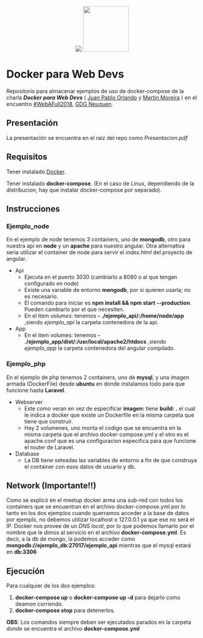 <p align="center">
<img src="http://codetry.io/logo-mail.png">
<img width="120" src="http://gdgneuquen.org/wp-content/themes/gdgnqn/images/logo.png">
</p>


# Docker para Web Devs

Repositorio para almacenar ejemplos de uso de docker-compose de la charla _**Docker para Web Devs**_ (  [Juan Pablo Orlando](https://github.com/JuampiOrlando) y [Martin Moreira](https://github.com/morexlt) ) en el encuentro [#WebAFull2018](https://www.meetup.com/es-ES/gdgneuquen/events/247507837/), [GDG Neuquen](https://www.meetup.com/gdgneuquen/?_locale=es-ES). 

## Presentación

La presentación se encuentra en el raiz del repo como _Presentacion.pdf_

## Requisitos

Tener instalado [Docker](https://docs.docker.com/install/).

Tener instalado **docker-compose**. (En el caso de Linux, dependiendo de la distribucion, hay que instalar docker-compose por separado).

## Instrucciones

### Ejemplo_node

En el ejemplo de node tenemos 3 containers, uno de **mongodb**, otro para nuestra api en **node** y un **apache** para nuestro angular. Otra alternativa seria utilizar el container de node para servir el _index.html_ del proyecto de angular.
* Api
  * Ejecuta en el puerto 3030 (cambiarlo a 8080 o al que tengan configurado en node)
  * Existe una variable de entorno **mongodb**, por si quieren usarla; no es necesario.
  * El comando para iniciar es **npm install && npm start --production**. Pueden cambiarlo por el que necesiten.
  * En el item _volumes_: tenemos **- ./ejemplo_api/:/home/node/app** ,siendo _ejemplo_api_ la carpeta contenedora de la api.
* App
  * En el item volumes: tenemos **- ./ejemplo_app/dist/:/usr/local/apache2/htdocs** ,siendo _ejemplo_app_ la carpeta contenedora del angular compilado.

### Ejemplo_php

En el ejemplo de php tenemos 2 containers, uno de **mysql**, y una imagen armada (DockerFile) desde **ubuntu** en donde instalamos todo para que funcione hasta **Laravel**.
* Webserver
  * Este como veran en vez de especificar **imagen:** tiene **build: .** el cual le indica a docker que existe un Dockerfile en la misma carpeta que tiene que construir.
  * Hay 2 volumenes, uno monta el codigo que se encuentra en la misma carpeta que el archivo docker-compose.yml y el otro es el apache.conf que es una configuracion especifica para que funcione el router de Laravel.
* Database
  * La DB tiene seteadas las variables de entorno a fin de que construya el container con esos datos de usuario y db.

## Network (Importante!!)

Como se explicó en el meetup docker arma una sub-red con todos los containers que se encuentran en el archivo docker-compose.yml por lo tanto en los dos ejemplos cuando querramos acceder a la base de datos por ejemplo, no debemos utilizar localhost o 127.0.0.1 ya que ese no será el IP. Docker nos provee de un _DNS local_, por lo que podemos llamarlo por el nombre que le dimos al servicio en el archivo **docker-compose.yml**. Es decir, a la db de mongo, la podemos acceder como **mongodb://ejemplo_db:27017/ejemplo_api** mientras que el mysql estará en **db:3306**

## Ejecución

Para cualquier de los dos ejemplos: 
1. **docker-compose up** o **docker-compose up -d** para dejarlo como deamon corriendo.
2. **docker-compose stop** para detenerlos. 

**OBS**: Los comandos siempre deben ser ejecutados parados en la carpeta donde se encuentra el archivo **docker-compose.yml**
